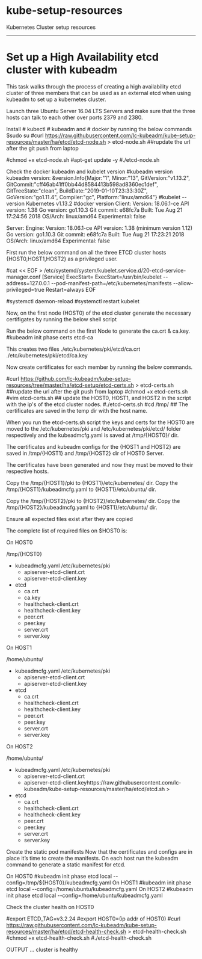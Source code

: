 # kube-setup-resources
Kubernetes Cluster setup resources

---------------------------------------------------------------------------------------------------------------------------------
# Set up a High Availability etcd cluster with kubeadm

This task walks through the process of creating a high availability etcd cluster of three members that can be used as an external etcd when using kubeadm to set up a kubernetes cluster.

Launch three Ubuntu Server 16.04 LTS Servers and make sure that the three hosts can talk to each other over ports 2379 and 2380. 

Install # kubectl # kubeadm and # docker by running the below commands 
$sudo su
#curl https://raw.githubusercontent.com/lc-kubeadm/kube-setup-resources/master/ha/etcd/etcd-node.sh > etcd-node.sh ##rupdate the url after the git push from laptop

#chmod +x etcd-node.sh
#apt-get update -y
#./etcd-node.sh

Check the docker kubeadm and kubelet version
#kubeadm version
kubeadm version: &version.Info{Major:"1", Minor:"13", GitVersion:"v1.13.2", GitCommit:"cff46ab41ff0bb44d8584413b598ad8360ec1def", GitTreeState:"clean", BuildDate:"2019-01-10T23:33:30Z", GoVersion:"go1.11.4", Compiler:"gc", Platform:"linux/amd64"}
#kubelet --version
Kubernetes v1.13.2
#docker version
Client:
 Version:           18.06.1-ce
 API version:       1.38
 Go version:        go1.10.3
 Git commit:        e68fc7a
 Built:             Tue Aug 21 17:24:56 2018
 OS/Arch:           linux/amd64
 Experimental:      false

Server:
 Engine:
  Version:          18.06.1-ce
  API version:      1.38 (minimum version 1.12)
  Go version:       go1.10.3
  Git commit:       e68fc7a
  Built:            Tue Aug 21 17:23:21 2018
  OS/Arch:          linux/amd64
  Experimental:     false

First run the below command on all the three ETCD cluster hosts {HOST0,HOST1,HOST2} as a privileged user. 

#cat << EOF > /etc/systemd/system/kubelet.service.d/20-etcd-service-manager.conf
[Service]
ExecStart=
ExecStart=/usr/bin/kubelet --address=127.0.0.1 --pod-manifest-path=/etc/kubernetes/manifests --allow-privileged=true
Restart=always
EOF

#systemctl daemon-reload
#systemctl restart kubelet

Now, on the first node (HOST0) of the etcd cluster generate the necessary certifigates by running the below shell script

Run the below command on the first Node to generate the ca.crt & ca.key.
#kubeadm init phase certs etcd-ca

This creates two files
 ./etc/kubernetes/pki/etcd/ca.crt
 ./etc/kubernetes/pki/etcd/ca.key
 
Now create certificates for each member by running the below commands. 

#curl https://github.com/lc-kubeadm/kube-setup-resources/tree/master/ha/etcd-setup/etcd-certs.sh > etcd-certs.sh ##rupdate the url after the git push from laptop
#chmod +x etcd-certs.sh 
#vim etcd-certs.sh ## update the HOST0, HOST1, and HOST2 in the script with the ip's of the etcd cluster nodes. 
#./etcd-certs.sh
#cd /tmp/   ## The certificates are saved in the temp dir with the host name.

When you run the etcd-certs.sh script the keys and certs for the HOST0 are moved to the /etc/kubernetes/pki and /etc/kubernetes/pki/etcd/ folder respectively and the kubeadmcfg.yaml is saved at /tmp/{HOST0}/ dir.

The certificates and kubeadm configs for the {HOST1 and HOST2} are saved in /tmp/{HOST1} and /tmp/{HOST2} dir of HOST0 Server. 

The certificates have been generated and now they must be moved to their respective hosts.

Copy the /tmp/{HOST1}/pki to {HOST1}/etc/kubernetes/ dir.
Copy the /tmp/{HOST1}/kubeadmcfg.yaml to {HOST1}/etc/ubuntu/ dir.

Copy the /tmp/{HOST2}/pki to {HOST2}/etc/kubernetes/ dir.
Copy the /tmp/{HOST2}/kubeadmcfg.yaml to {HOST1}/etc/ubuntu/ dir.

Ensure all expected files exist after they are copied 

The complete list of required files on $HOST0 is:

On HOST0

/tmp/{HOST0}
- kubeadmcfg.yaml
/etc/kubernetes/pki
  - apiserver-etcd-client.crt
  - apiserver-etcd-client.key
 - etcd
    - ca.crt
    - ca.key
    - healthcheck-client.crt
    - healthcheck-client.key
    - peer.crt
    - peer.key
    - server.crt
    - server.key
    
On HOST1

/home/ubuntu/
- kubeadmcfg.yaml
/etc/kubernetes/pki
  - apiserver-etcd-client.crt
  - apiserver-etcd-client.key
 - etcd
    - ca.crt
    - healthcheck-client.crt
    - healthcheck-client.key
    - peer.crt
    - peer.key
    - server.crt
    - server.key

On HOST2

/home/ubuntu/
- kubeadmcfg.yaml
 /etc/kubernetes/pki
  - apiserver-etcd-client.crt
  - apiserver-etcd-client.keyhttps://raw.githubusercontent.com/lc-kubeadm/kube-setup-resources/master/ha/etcd/etcd.sh >
 - etcd
    - ca.crt
    - healthcheck-client.crt
    - healthcheck-client.key
    - peer.crt
    - peer.key
    - server.crt
    - server.key

Create the static pod manifests
Now that the certificates and configs are in place it’s time to create the manifests. On each host run the kubeadm command to generate a static manifest for etcd.

On HOST0 #kubeadm init phase etcd local --config=/tmp/${HOST0}/kubeadmcfg.yaml
On HOST1 #kubeadm init phase etcd local --config=/home/ubuntu/kubeadmcfg.yaml
On HOST2 #kubeadm init phase etcd local --config=/home/ubuntu/kubeadmcfg.yaml

Check the cluster health on HOST0

#export ETCD_TAG=v3.2.24
#export HOST0=(ip addr of HOST0)
#curl https://raw.githubusercontent.com/lc-kubeadm/kube-setup-resources/master/ha/etcd/etcd-health-check.sh > etcd-health-check.sh
#chmod +x etcd-health-check.sh
#./etcd-health-check.sh

OUTPUT
...
cluster is healthy 
